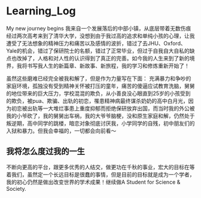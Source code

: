 # Learning_Log
My new journey begins
我来自一个发展落后的中部小镇，从底层带着无数伤痕经过两次高考来到了清华大学，没想到由于我过高的追求和单纯小孩的心理，让我遭受了无法想象的精神压力和痛苦以及感情的波折，错过了去JHU、Oxford、Yale的机会，错过了保研院士的名额，错过了正常毕业，但过于自我自大自私的缺点也改掉了，人格和对人性的认识得到了真正的完善。如今我的人生来到了新的境界，我将书写我人生的新篇章、新故事、新旅程，我的学习和修炼重新开始了！

虽然这些磨难已经完全被我和解了，但是作为力量写在下面：
充满暴力和争吵的家庭环境，孤独没有受到精神关怀被打压的童年，痛苦的傻逼应试教育洗脑，舅舅的地位带来的巨大压力，学校混混的欺负，从小善良没心眼直到25岁的小孩受到的欺负，被pua、欺骗、出轨的初恋，罹患精神病最终谋杀奶奶的高中白月光，因为初恋被出轨等一大堆烂事患上重度抑郁而拒绝保研放弃出国，而当时我的外公被我的小爷砍了，我的舅舅出车祸，我的大爷爷脑梗，没和原生家庭和解，仍然处于叛逆期，高中同学的跳楼，暗恋对象彻底讨厌我，小学同学的自残，初中朋友们的入狱和暴力。但我会幸福的，一切都会向前看～

## 我将怎么度过我的一生
不断向更高的平台，跟更多优秀的人结交，做更功在千秋的事业，宏大的目标在等着我们，虽然定一个长远目标是很蠢的事情，但是目前的目标就是成为一个学者，我的初心仍然是做出改变世界的学术成果！继续做A Student for Science & Society.
